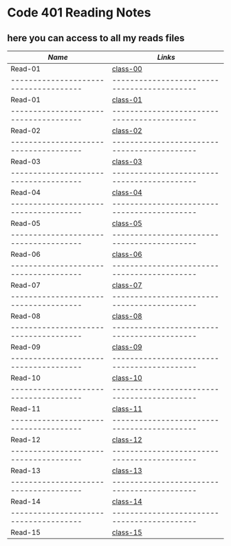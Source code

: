 # Code 401 Reading Notes
## here you can access to all my reads files

***Name***                           | *Links*
-------------------------------------|-------------------------------------------
Read-01                              | [class-00](https://osamamousa204.github.io/reading-notes-401/class-00)
-------------------------------------|-------------------------------------------
Read-01                              | [class-01](https://osamamousa204.github.io/reading-notes-401/class-01)
-------------------------------------|-------------------------------------------
Read-02                              | [class-02](https://osamamousa204.github.io/reading-notes-401/class-02)
-------------------------------------|-------------------------------------------
Read-03                              | [class-03](https://osamamousa204.github.io/reading-notes-401/class-03)
-------------------------------------|-------------------------------------------
Read-04                              | [class-04](#/class-04)
-------------------------------------|-------------------------------------------
Read-05                              | [class-05](#/class-05)
-------------------------------------|-------------------------------------------
Read-06                              | [class-06](#/class-06)
-------------------------------------|-------------------------------------------
Read-07                              | [class-07](#/class-07)
-------------------------------------|-------------------------------------------
Read-08                              | [class-08](#/class-08)
-------------------------------------|-------------------------------------------
Read-09                              | [class-09](#/class-09)
-------------------------------------|-------------------------------------------
Read-10                              | [class-10](#/class-10)
-------------------------------------|-------------------------------------------
Read-11                              | [class-11](#/class-11)
-------------------------------------|-------------------------------------------
Read-12                              | [class-12](#/class-12) 
-------------------------------------|-------------------------------------------
Read-13                              | [class-13](#/class-13)
-------------------------------------|-------------------------------------------
Read-14                              | [class-14](#/class-14)
-------------------------------------|-------------------------------------------
Read-15                              | [class-15](#/class-15)

 
